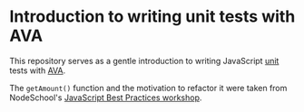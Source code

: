 # Introduction to writing unit tests with AVA

This repository serves as a gentle introduction to writing JavaScript [unit](https://dev.to/jackmarchant/no-excuses-write-unit-tests) tests with [AVA](https://github.com/avajs/ava).

The `getAmount()` function and the motivation to refactor it were taken from NodeSchool's [JavaScript Best Practices workshop](https://github.com/excellalabs/js-best-practices-workshopper).
